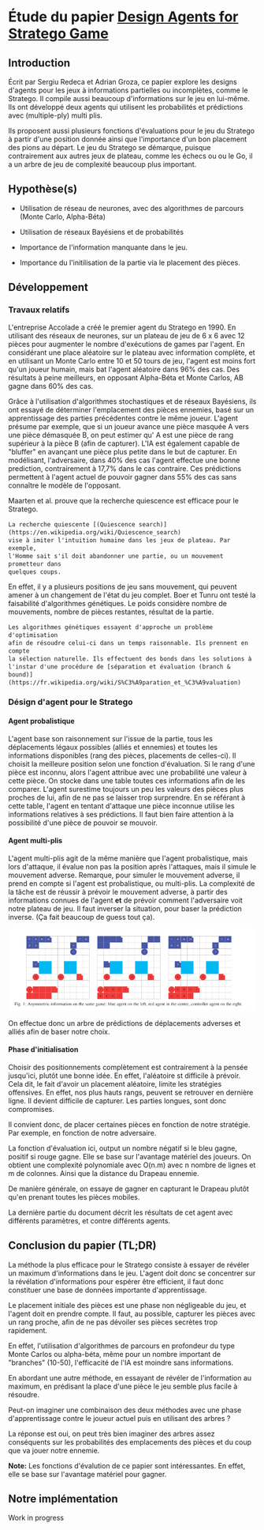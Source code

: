 # Étude du papier [Design Agents for Stratego Game](https://drive.google.com/file/d/1Y9qUYfecNeX5XotHZ0xPN51sK_4Ss9ON/view)


## Introduction 

Écrit par Sergiu Redeca et Adrian Groza, ce papier explore les designs d'agents
pour les jeux à informations partielles ou incomplètes, comme le Stratego. Il
compile aussi beaucoup d'informations sur le jeu en lui-même. Ils ont développé
deux agents qui utilisent les probabilités et prédictions avec (multiple-ply)
multi plis. 

Ils proposent aussi plusieurs fonctions d'évaluations pour le jeu du Stratego à
partir d'une position donnée ainsi que l'importance d'un bon placement des
pions au départ. Le jeu du Stratego se démarque, puisque contrairement aux
autres jeux de plateau, comme les échecs ou ou le Go, il a un arbre de jeu de
complexité beaucoup plus important. 

## Hypothèse(s)

- Utilisation de réseau de neurones, avec des algorithmes de parcours (Monte Carlo, Alpha-Béta)

- Utilisation de réseaux Bayésiens et de probabilités

- Importance de l'information manquante dans le jeu.

- Importance du l'initilisation de la partie via le placement des pièces.

## Développement

### Travaux relatifs 

L'entreprise Accolade a créé le premier agent du Stratego en 1990. En
utilisant des réseaux de neurones, sur un plateau de jeu de 6 x 6 avec 12
pièces pour augmenter le nombre d'exécutions de games par l'agent. En
considérant une place aléatoire sur le plateau avec information complète, et en
utilisant un Monte Carlo entre 10 et 50 tours de jeu, l'agent est moins fort
qu'un joueur humain, mais bat l'agent aléatoire dans 96% des cas. Des
résultats à peine meilleurs, en opposant Alpha-Béta et Monte Carlos, AB gagne
dans 60% des cas.

Grâce à l'utilisation d'algorithmes stochastiques et de réseaux Bayésiens, ils
ont essayé de déterminer l'emplacement des pièces ennemies, basé sur un
apprentissage des parties précédentes contre le même joueur.  L'agent présume
par exemple, que si un joueur avance une pièce masquée A vers une pièce
démasquée B, on peut estimer qu' A est une pièce de rang supérieur à la pièce B
(afin de capturer). L'IA est également capable de "bluffer" en avançant une
pièce plus petite dans le but de capturer.  En modélisant, l'adversaire, dans
40% des cas l'agent effectue une bonne prediction, contrairement à 17,7% dans
le cas contraire. Ces prédictions permettent à l'agent actuel de pouvoir gagner
dans 55% des cas sans connaître le modèle de l'opposant.

Maarten et al. prouve que la recherche quiescence est efficace pour le Stratego.

	La recherche quiescente [(Quiescence search)](https://en.wikipedia.org/wiki/Quiescence_search) 
	vise à imiter l'intuition humaine dans les jeux de plateau. Par exemple,
	l'Homme sait s'il doit abandonner une partie, ou un mouvement prometteur dans
	quelques coups. 

En effet, il y a plusieurs positions de jeu sans mouvement, qui peuvent amener
à un changement de l'état du jeu complet. Boer et Tunru ont testé la
faisabilité d'algorithmes génétiques. Le poids considère nombre de mouvements,
nombre de pièces restantes, résultat de la partie.

	Les algorithmes génétiques essayent d'approche un problème d'optimisation
	afin de résoudre celui-ci dans un temps raisonnable. Ils prennent en compte
	la sélection naturelle. Ils effectuent des bonds dans les solutions à
	l'instar d'une procédure de [séparation et évaluation (branch & bound)](https://fr.wikipedia.org/wiki/S%C3%A9paration_et_%C3%A9valuation)

### Désign d'agent pour le Stratego

#### Agent probalistique

L'agent base son raisonnement sur l'issue de la partie, tous les déplacements
légaux possibles (alliés et ennemies) et toutes les informations disponibles
(rang des pièces, placements de celles-ci). Il choisit la meilleure position selon une
fonction d'évaluation. Si le rang d'une pièce est inconnu, alors l'agent
attribue avec une probabilité une valeur à cette pièce. On stocke dans une
table toutes ces informations afin de les comparer. L'agent surestime toujours
un peu les valeurs des pièces plus proches de lui, afin de ne pas se laisser
trop surprendre. En se référant à cette table, l'agent en tentant d'attaque une
pièce inconnue utilise les informations relatives à ses prédictions. Il faut
bien faire attention à la possibilité d'une pièce de pouvoir se mouvoir. 

#### Agent multi-plis
L'agent multi-plis agit de la même manière que l'agent probalistique, mais lors
d'attaque, il évalue non pas la position après l'attaques, mais il simule le
mouvement adverse. Remarque, pour simuler le mouvement adverse, il prend en
compte si l'agent est probalistique, ou multi-plis. La complexité de la tâche
est de réussir à prévoir le mouvement adverse, à partir des informations
connues de l'agent **et** de prévoir comment l'adversaire voit notre plateau de
jeu. Il faut inverser la situation, pour baser la prédiction inverse. (Ça fait
beaucoup de guess tout ça).

![Comment on peut voir notre agent](./images/MultiPlisAgent.png)

On effectue donc un arbre de prédictions de déplacements adverses et alliés
afin de baser notre choix.

#### Phase d'initialisation

Choisir des positionnements complètement est contrairement à la pensée
jusqu'ici, plutôt une bonne idée. En effet, l'aléatoire st difficile à prévoir.
Cela dit, le fait d'avoir un placement aléatoire, limite les stratégies
offensives. En effet, nos plus hauts rangs, peuvent se retrouver en dernière
ligne. Il devient difficile de capturer. Les parties longues, sont donc compromises.

Il convient donc, de placer certaines pièces en fonction de notre stratégie.
Par exemple, en fonction de notre adversaire.

La fonction d'évaluation ici, output un nombre négatif si le bleu gagne,
positif si rouge gagne. Elle se base sur l'avantage matériel des joueurs.
On obtient une complexité polynomiale avec O(n.m) avec n nombre de lignes et m
de colonnes. Ainsi que la distance du Drapeau ennemie. 

De manière générale, on essaye de gagner en capturant le Drapeau plutôt qu'en
prenant toutes les pièces mobiles.

La dernière partie du document décrit les résultats de cet agent avec
différents paramètres, et contre différents agents. 


## Conclusion du papier (TL;DR)

La méthode la plus efficace pour le Stratego consiste à essayer de révéler un
maximum d'informations dans le jeu. L'agent doit donc se concentrer sur la
révélation d'informations pour espérer être efficient, il faut donc constituer
une base de données importante d'apprentissage.

Le placement initiale des pièces est une phase non négligeable du jeu, et
l'agent doit en prendre compte. Il faut, au possible, capturer les pièces avec
un rang proche, afin de ne pas dévoiler ses pièces secrètes trop rapidement.

En effet, l'utilisation d'algorithmes de parcours en profondeur du type Monte
Carlos ou alpha-béta, même pour un nombre important de "branches" (10-50),
l'efficacité de l'IA est moindre sans informations.

En abordant une autre méthode, en essayant de révéler de l'information au
maximum, en prédisant la place d'une pièce le jeu semble plus facile à
résoudre. 

Peut-on imaginer une combinaison des deux méthodes avec une phase
d'apprentissage contre le joueur actuel puis en utilisant des arbres ? 

La réponse est oui, on peut très bien imaginer des arbres assez conséquents sur
les probabilités des emplacements des pièces et du coup que va jouer notre
ennemie.

**Note:** Les fonctions d'évalution de ce papier sont intéressantes. En effet,
elle se base sur l'avantage matériel pour gagner.

## Notre implémentation

Work in progress 





